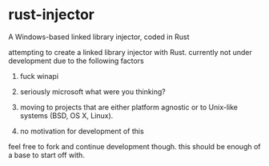 # rust-injector
A Windows-based linked library injector, coded in Rust


attempting to create a linked library injector with Rust. currently not under development due to the following factors

1) fuck winapi

2) seriously microsoft what were you thinking?

3) moving to projects that are either platform agnostic or to Unix-like systems (BSD, OS X, Linux).

4) no motivation for development of this

feel free to fork and continue development though. this should be enough of a base to start off with.
